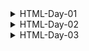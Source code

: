 <details>
<summary>HTML-Day-01</summary>

### Topic:

- Introduction to Web Development and Environment Setup
- Introduction to HTML
- Headings, Paragraphs, Horizontal Rules, Line Breaks and Preformatted Texts
- Text Formatting: Bold, Emphasized, Italic, Small, Strong, Subscripted, Superscripted, Inserted, Underlined and Deleted
- Abbreviations, Address, Blockquotes, Citations and Inline Quotations
- Comments
- Hyperlinks: Reference and Target Attributes

### html simple template:

```html
<html>

<head> </head>

<body> </body>

</html>
```

### Heading(h1) ,Paragraph(p) ,Break(br), Horizontal Rule(hr) tag:

```html
<html>

<head>

</head>

<body>
    <h1>This is first heading</h1>
    <h2>This heading 2</h2>
    <h2>This heading 3</h2>

    <p>This is a paragraph tag</p>
    <p>This is another paragraph</p>
    <hr>
    <p>I am a student <br> I am also a web developer.</p>
</body>

</html>
```

### Preformatted text(pre) tag:

```html
<html>

<head>

</head>

<body>
<pre>
    Deep into that darkness peering,

    Long I stood there, wondering, fearing,
    
    Doubting, dreaming dreams no mortals
    
    Ever dared to dream before;
    
    But the silence was unbroken,

</pre>
</body>

</html>
```

### Bold(b,Strong), italic(i,em),small,*subscript()sub ,superscript(sup) tag:*

```html
<html>

<head>

</head>

<body>
    <b> Bold tag</b>
    <br>
    <strong>Strong tag</strong> <!--semantic tag -->
    <br>
    <i>This is italic tag</i>
    <br>
    <em>This is emphasized tag</em> <!--semantic tag -->
    <br>
    <small>this is small tag</small>
    <p>CO<sub>2</sub></p> <!--subscript tag -->
    <p>a<sup>2</sup>+2ab+b<sup>2</sup></p> <!-- superscript tag -->
</body>

</html>
```

### Underline(u,ins) , Delete(del), Abbreviation(abbr),Address tag:

```html
<html>

<head>

</head>

<body>

    <u>underline tag</u>
    <br>
    <ins>This is an inserted tag</ins> <!--semantic tag -->
    <br>
    <del>delete tag</del>

    <p> <abbr title="Javascript">JS</abbr></p>

    <address>
        Street Address - 834 Rockford Road <br>
        City - Bedford <br>
        State - MA <br>
        State - Massachusetts
    </address>

</body>

</html>
```

### Blockquote,Inline quote(q),cite(tag & attribute) tag and comment,a(href) tag :

```html
<html>

<head>

</head>

<body>

	<blockquote cite="https://en.wikipedia.org/wiki/Spider-Man">
        Spider-Man is a superhero appearing in American comic books published by Marvel Comics. Created by writer-editor
        Stan Lee and artist Steve Ditko, he first appeared in the anthology comic book Amazing Fantasy #15 (August 1962)
        in the Silver Age of Comic Books.
    </blockquote>

    <p>
        <cite>Spiderman</cite> is Created by Stan Lee.
    </p>

    <p><q>What a beautiful day</q></p>
    <!-- comment  -->
    <br>
    <a href="https://en.wikipedia.org/wiki/Main_Page" target="_blank">Wikipedia</a>

</body>

</html>
```
</details>

<details>
<summary>HTML-Day-02</summary>

### Topic:

- Create Bookmarks Using Links
- Images: Src, Alt, Height and Width Attributes
- Combined Images and Links
- Inside Head Element
- Homework - 01: Create A Simple Blog Page Using Only HTML
- Lists
- Tables
- Homework - 02: Create A Simple Table For Your Football Team

### Bookmark (id,href):

```html
<html>

<head>

</head>

<body>
    <a href="#bottom">Go to bottom</a>
    <h1 id="top">An easy on something</h1>
    <p>Thousands of text</p>
    <h1>An easy on another</h1>
    <p>Thousands of text</p>
    <p id="bottom">This is bottom</p>
    <a href="#top">Go to top</a>
</body>

</html>

```

### Image and image with link:

```html
<html>
    <head>

    </head>
    <body>
        <img src="https://www.humanesociety.org/sites/default/files/2022-10/cat-583009.jpg" width="500px" alt="cat">

        <a href="https://www.google.com">
            <img src="https://www.google.com/images/srpr/logo4w.png" alt="Google">
        </a>
    </body>
</html>
```

### Heading:

```html
<!DOCTYPE html>
<html lang="en">
<head>
    <meta charset="UTF-8">
    <meta http-equiv="X-UA-Compatible" content="IE=edge">
    <meta name="viewport" content="width=device-width, initial-scale=1.0">
    <title>Document</title>
</head>
<body>
    
</body>
</html>
```

### Blog with menu:

```html
<!DOCTYPE html>
<html lang="en">

<head>
    <meta charset="UTF-8">
    <meta http-equiv="X-UA-Compatible" content="IE=edge">
    <meta name="viewport" content="width=device-width, initial-scale=1.0">
    <title>My Blog</title>
</head>

<body>
    <h1>Welcome to my blog</h1>
<h3>Blog Menu</h3>
<a href="#first">Read First Blog</a>
<a href="#second">Read Second Blog</a>
<a href="#third">Read Third Blog</a>
<a href="#fourth">Read Fourth Blog</a>
    <h2 id="first">A New Programming Language</h2>
    <p><small>Author - Ali | Published - 20-12-2022</small></p>
    <p>details.......</p>
    <a href="#">Read full blog</a>
    <h2 id="second">A New Programming Language</h2>
    <p><small>Author - Ali | Published - 20-12-2022</small></p>
    <p>details.......</p>
    <a href="#">Read full blog</a>
    <h2 id="third">A New Programming Language</h2>
    <p><small>Author - Ali | Published - 20-12-2022</small></p>
    <p>details.......</p>
    <a href="#">Read full blog</a>
    <h2 id="fourth">A New Programming Language</h2>
    <p><small>Author - Ali | Published - 20-12-2022</small></p>
    <p>details.......</p>
    <a href="#">Read full blog</a>
</body>

</html>
```

### List:

```html
<!DOCTYPE html>
<html lang="en">
<head>
    <meta charset="UTF-8">
    <meta http-equiv="X-UA-Compatible" content="IE=edge">
    <meta name="viewport" content="width=device-width, initial-scale=1.0">
    <title>Document</title>
</head>
<body>
    <!-- list -->
    <!-- order list  -->
    <ol>
        <li>Arceus</li>
        <li>Mewtwo</li>
        <li>Giratina</li>
        <li>Dialga</li>
        <li>Palkia</li>
    </ol>
    <!-- unrorder list  -->
    <ul>
        <li>Pikachu</li>
        <li>Suicune</li>
        <li>Charizard</li>
        <li>Rayquaza</li>
        <li>Gengar</li>
    </ul>
</body>
</html>
```

### Table:

```html
<!DOCTYPE html>
<html lang="en">
<head>
    <meta charset="UTF-8">
    <meta http-equiv="X-UA-Compatible" content="IE=edge">
    <meta name="viewport" content="width=device-width, initial-scale=1.0">
    <title>Document</title>
</head>
<body>
    <table border = 1px style = "border-collapse: collapse;">
       <caption>Marks</caption>
       <thead>
        <tr>
            <th>Name</th>
            <th>Roll</th>
            <th>Marks</th>
        </tr>
       </thead> 
       <tbody>
        <tr> <!-- row data 1 -->
            <td>Almiz</td>
            <td>23</td>
            <td>33</td>
        </tr>
        <tr> <!-- row data 2 -->
            <td>Almiz</td>
            <td>23</td>
            <td>33</td>
        </tr>
        <tr> <!-- row data 3 -->
            <td>Almiz</td>
            <td>23</td>
            <td>33</td>
        </tr>
        <tr> <!-- row data 4 -->
            <td>Almiz</td>
            <td>23</td>
            <td>33</td>
        </tr>
       </tbody>
       <tfoot></tfoot>
    </table>
</body>
</html>
```

### Nested-Table:

```html
<!DOCTYPE html>
<html lang="en">
<head>
    <meta charset="UTF-8">
    <meta http-equiv="X-UA-Compatible" content="IE=edge">
    <meta name="viewport" content="width=device-width, initial-scale=1.0">
    <title>Document</title>
</head>
<body>
    <table border="1px" style="border-collapse: collapse;">
    <caption>Football Team</caption>
        <thead>
        <tr>
            <th rowspan="2">Serial No.</th>
            <th colspan="2">Name</th>
            <th colspan="2">club</th>
            <th rowspan="2">Fees</th>
            <th rowspan="2">Skills</th>
        </tr>
        <tr>
            <th>First Name</th>
            <th>Last Name</th>
            <th>Previous Club</th>
            <th>Current Club</th>
        </tr>
    </thead>
    <tbody>
        <td>01</td>
        <td>Lionel</td>
        <td>Messi</td>
        <td>FCB</td>
        <td>PSG</td>
        <td>£94m</td>
        <td>FW</td>
    </tbody>
    <tbody>
        <td>02</td>
        <td>Lionel</td>
        <td>Messi</td>
        <td>FCB</td>
        <td>PSG</td>
        <td>£94m</td>
        <td>FW</td>
    </tbody>
   </table>
</body>
</html>
```
</details>

<details>
<summary>HTML-Day-03</summary>

### Topic:

- Favicons
- Audio
- Video
- Iframes
- Forms
- Entities
- Semantic Elements
- Homework - 03: Create A Semantic Website For Your Online News Portal

### favicon (can be used before or after title):

Shortcut--> link:favicon

```html
<!DOCTYPE html>
<html lang="en">
<head>
    <meta charset="UTF-8">
    <meta http-equiv="X-UA-Compatible" content="IE=edge">
    <meta name="viewport" content="width=device-width, initial-scale=1.0">
    <title>Document</title>
    <link rel="shortcut icon" href="https://img.icons8.com/dotty/80/null/pixel-cat.png" type="image/x-icon">
</head>
<body>
    
</body>
</html>
```

### using icons8:

```
*search any icon
*select icon
*click on download
*select {Link (CDN)}
*now copy {Paste this fragment into your HTML} section
```

### Audio tag:

```html
<!DOCTYPE html>
<html lang="en">
<head>
    <meta charset="UTF-8">
    <meta http-equiv="X-UA-Compatible" content="IE=edge">
    <meta name="viewport" content="width=device-width, initial-scale=1.0">
    <title>Favicon , Audio & Video</title>
    <link rel="shortcut icon" href="https://img.icons8.com/dotty/80/null/pixel-cat.png" type="image/x-icon">
</head>
<body>
    <h1>Audios & Videos....</h1>
    <audio src="./audio/retro.wav" controls autoplay loop muted>
        your browser doesn't support audio <!-- If a browser does not support audio this will show up  -->
    </audio>
</body>
</html>
```

### Video Tag:

```html
<!DOCTYPE html>
<html lang="en">

<head>
    <meta charset="UTF-8">
    <meta http-equiv="X-UA-Compatible" content="IE=edge">
    <meta name="viewport" content="width=device-width, initial-scale=1.0">
    <title>Favicon , Audio & Video</title>
    <link rel="shortcut icon" href="https://img.icons8.com/dotty/80/null/pixel-cat.png" type="image/x-icon">
</head>

<body>
    <h1>Audios & Videos....</h1>
    <video src="./video/nature.mp4" controls width="300px" autoplay loop muted>
        your browser doesn't support video <!-- If a browser does not support video this will show up  -->
    </video>
</body>

</html>
```

### Iframe Tag:

```html
<!DOCTYPE html>
<html lang="en">
<head>
    <meta charset="UTF-8">
    <meta http-equiv="X-UA-Compatible" content="IE=edge">
    <meta name="viewport" content="width=device-width, initial-scale=1.0">
    <title>Document</title>
</head>
<body>
    <iframe src="https://en.wikipedia.org/wiki/Sparrow" width="500px" height="300px" frameborder="0"></iframe>
    
    <!-- Youtube  -->
    <iframe width="560" height="315" src="https://www.youtube.com/embed/jHWKtQHXVJg" title="YouTube video player" frameborder="0" allow="accelerometer; autoplay; clipboard-write; encrypted-media; gyroscope; picture-in-picture; web-share" allowfullscreen></iframe>
</body>
</html>
```

### Semantic Shortcut:

```html
article*4>h2{Blog title - $}+p{Author: A-$ | Published: B-$}+p{This is blog body...}+a[href="#"]{Read more}
```

### entity - copyright:

```html
<p>&copy;</p>
```

### Form radio & checkbox difference:

```html
<!-- Can Choose single if name = similar -->
<p>Select your gender: 
            <input type="radio" name="gender" id="">Male
            <input type="radio" name="gender" id="">Female
</p>
<!-- Can Choose multiple if name = different -->
<p>
            Select your languages and frameworks:
            <input type="radio" name="lang" id="">JS
            <input type="radio" name="frame" id="">React
</p>

<!-- on the otherhand check box can be choose all available content -->
```

### field set is used in form when there is many section using legend to organized it more

```html
<fieldset>
            <legend>Personal Informations...</legend>
            <p>First Name: <input type="text" name="first-name" id="" required></p>
            <p>Last Name: <input type="text" name="last-Name" id="" required></p>
            <p>Email: <input type="email" name="email" id="" placeholder="example@gmail.com" required></p>
            <p>Phone number: <input type="tel" name="" id=""></p>
            <p>Password: <input type="password" name="" id=""></p>
            <p>Select your gender:
                <input type="radio" name="gender" id="">Male
                <input type="radio" name="gender" id="">Female
            </p>
        </fieldset>
```
</details>